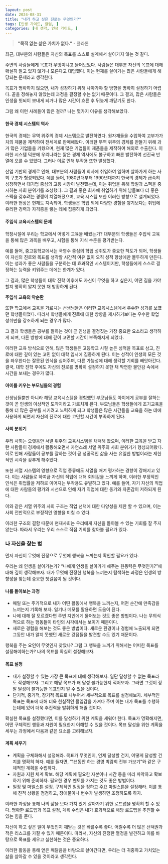 ```yaml
---
layout: post
date: 2024-08-31
title: "내가 하고 싶은 진로는 무엇인가?"
tags: [인생 가이드, 칼럼, ]
categories: [내 생각, 인생 가이드, ]
---
```



> **"목적 없는 삶은 가치가 없다."** - 플라톤


최근, 대부분의 사람들은 자신의 목표를 스스로 설계해서 살아가지 않는 것 같다. 


주변의 사람들에게 목표가 무엇이냐고 물어보았다. 사람들은 대부분 자신의 목표에 대해 확실히 알고 있지 않거나 모른다고 대답했다. 이는 현재를 살아가는 많은 사람들에게 해당되는 문제라고 생각한다.


목표가 명확하지 않으면, 내가 성장하기 위해 나아가야 할 방향을 명확히 설정하기 어렵다. 끝을 정해놓지 않았는데 과정을 결정할 수는 없기 때문이다. 그 결과, 많은 사람들은 인생을 헛되이 보내게 되거나 많은 시간이 흐른 후 뒤늦게 깨닫기도 한다. 


그럼 왜 이런 사례들이 많은 걸까? 나는 몇가지 이유를 생각해보았다.



#### 한국 경제 시스템의 역사


한국의 경제는 무역 위주의 경제 시스템으로 발전하였다. 원자재들을 수입하여 고부가가치의 제품을 제작하여 전세계로 판매해왔다. 이러한 무역 위주의 경제를 만들기 위해 과거 많은 기업들을 키웠으며, 현재 많은 기업들이 제품들을 제작하여 해외로 수출한다. 이러한 시스템 덕분에 우리나라는 짧은 경제 역사에도 불구하고 빠른 발전하여 선진국 반열에 오를 수 있었다. 그러나 이로 인해 부작용 또한 발생했다.


산업 기반의 경제로 인해, 대부분의 사람들이 회사에 취업하여 일하며 살아가게 하는 사회 구조가 형성되었다. 예를 들어, 1980년대부터 1990년대까지 한국의 경제가 급속히 성장하면서 대기업 중심의 고용 시장이 발전했는데, 이는 취업을 위해 학벌과 스펙을 중시하는 사회 분위기를 조성했다. 그 결과 좋은 회사에 취업하기 위해 남들보다 더 좋은 스펙을 갖추려는 경쟁이 치열해졌으며, 교육 시스템 또한 이러한 방향으로 설계되었다. 이러한 현상은 현재도 지속되어, 학생들은 학업 외에 다양한 경험을 쌓기보다는 취업에 유리한 경력과 자격증을 쌓는 데에 집중하게 되었다.



#### 주입식 교육시스템의 문제


학창시절에 우리는 학교에서 어떻게 교육을 배웠는가? 대부분의 학생들은 주입식 교육을 통해 많은 과목을 배우고, 시험을 통해 지식 수준을 평가받는다. 


예를 들어, 중고등학교에서는 국영수 중심의 학업 성취도가 중요한 척도가 되어, 학생들이 자신의 진로와 목표를 생각할 시간적 여유 없이 오직 성적 향상에만 몰두하게 만든다. 이는 성과가 좋은 사람들을 구분하는 데 효과적인 시스템이지만, 학생들에게 스스로 결정하는 능력을 키워주는 데에는 한계가 있다. 


그 결과, 많은 학생들이 대학 진학 이후에도 자신이 무엇을 하고 싶은지, 어떤 길을 가야 할지 명확히 알지 못한 채 방황하게 된다.


**주입식 교육의 악순환**


또한 학교에서 교육을 가르치는 선생님들은 이러한 교육시스템에서 우수한 성과를 보였던 학생들이었다. 따라서 학생들에게 진로에 대한 방향을 제시하기보다는 우수한 학업 성취만을 강조하게 되는 경우가 많다.


그 결과 학생들은 공부를 잘하는 것이 곧 인생을 결정짓는 가장 중요한 요소라고 생각하게 되며, 다른 방향에 대해 깊이 고민할 시간이 부족해지게 되었다.


이러한 교육 방식으로 인해, 많은 학생들은 고등학교 시절 높은 성적을 목표로 삼고, 진로에 대한 깊이 있는 고민 없이 대학 입시에 집중하게 된다. 이는 성적이 인생의 모든 것을 좌우한다는 잘못된 인식을 심어주며, 다른 가능성에 대해 생각할 기회를 빼앗아간다. 결국, 대학 진학 후에도 자신의 진로를 명확히 설정하지 못한 채 막연한 불안감 속에서 시간을 보내는 경우가 많다.



#### 아이를 키우는 부모님들의 경험


선생님들뿐만 아니라 해당 교육시스템을 경험했던 부모님들도 아이에게 공부를 잘하는 것이 곧 인생의 이상적인 도착지라고 가르치게 된다. 부모님들은 학생들에게 조기교육을 통해 더 많은 공부를 시키려고 노력하게 되고 학생들은 많은 시간들을 교육을 하는 데에 사용하게 되면서 자신의 진로에 대한 고민할 시간이 부족하게 된다.



#### 사회 분위기


우리 사회는 오랫동안 서열 위주의 교육시스템을 채택해 왔으며, 이러한 교육을 받고 자란 사람들이 경제에서 활동해오면서 자연스레 서열 위주의 사회 분위기가 형성되어왔다. 이로 인해 사람들이 공부를 잘하는 것이 곧 성공적인 삶을 사는 유일한 방법이라는 제한적인 시각을 갖추게 해주었다.


또한 서열 시스템의 영향으로 직업 종류에도 서열을 매겨 평가하는 경향이 강해지고 있다. 이는 사람들로 하여금 자신의 직업에 대해 회의감을 느끼게 하며, 이러한 부정적인 인식은 취업률을 저하로 이어지는 부작용도 유발하고 있다. 예를 들어, 자기 자신의 직업에 대한 사람들의 평가와 시선으로 인해 자기 직업에 대한 동기와 자존감이 저하되게 된다.


이와 같은 서열 위주의 사회 구조는 직업 선택에 대한 다양성을 제한 할 수 있으며, 이는 사회 전반적으로 부정적인 영향을 미칠 수 있다.


이러한 구조의 결함 때문에 현재사회는 우리에게 자신을 돌아볼 수 있는 기회를 잘 주지 않는다. 따라서 우리는 우리 스스로 직접 기회를 찾아볼 필요가 있다.



### 나 자신을 찾는 법


먼저 자신이 무엇에 진정으로 무엇에 행복을 느끼는지 확인할 필요가 있다.


우리는 왜 인생을 살아가는가? “나에게 인생을 살아가게 해주는 원동력은 무엇인가?”에 대해 깊이 생각해보자. 내가 무엇에 진정한 행복을 느끼는지 탐색하는 과정은 인생의 방향성을 찾는데 중요한 첫걸음이 될 것이다.



#### **나를 돌아보는 과정**

- 매일 또는 주기적으로 내가 어떤 활동에서 행복을 느끼는지, 어떤 순간에 만족감을 느끼는지 기록해 보자. 일기나 메모를 활용하면 도움이 된다.
- 나에 대해 잘 모르겠다면 주변 지인에게 물어보는 것도 좋은 방법이다. 나는 무의식적으로 하는 행동들이 타인의 시각에서는 보이기 때문이다.
- 새로운 경험을 해보는 것도 좋은 방법이다. 새로운 환경이나 경험에 노출되게 되면 그동안 내가 알지 못했던 새로운 강점들을 발견할 수도 있기 때문이다.

행복을 주는 요인이 무엇인지 찾았나? 그럼 그 행복을 느끼기 위해서는 어떠한 목표를 설정해야하는가? 나의 목표를 확실히 설정해보자.



#### **목표 설정**

- 내가 설정할 수 있는 가장 큰 목표에 대해 생각해보자.
일단 달성할 수 없는 목표라도 작성해보자. 그리고 해당 목표가 왜 달성 불가능한지 적어보자.
그러면 그것이 정말 달성이 불가능한 목표인지 알 수 있을 것이다.
- 단기적, 중기적, 장기적 목표로 나누어서 세부적으로 목표를 설정해보자.
세부적인 목표는 목표에 대해 더욱 현실적인 몰입감을 가져다 주며 이는 내가 목표를 수행하는데에 있어 더욱 추진력을 발휘하게 해줄 것이다.

확실한 목표를 설정했다면, 이를 달성하기 위한 계획을 세워야 한다. 목표가 명확해지면, 어떤 구체적인 행동과 자원이 필요한지 이해할 수 있을 것이다. 목표 달성을 위한 계획을 세우는 과정에서 다음과 같은 요소를 고려해보자.



#### 계획 세우기

- 계획을 구체화해서 설정해라.
목표가 무엇인지, 언제 달성할 건지, 어떻게 달성할 건지를 명확히 하자. 예를 들자면, “1년동안 하는 경영 박람회 전부 가보기”와 같은 구체적인 계획을 수립하자.
- 자원과 지원 체계 확보.
해당 계획에 필요한 자본이나 시간 등을 미리 파악하고 확보하기 위해 준비하자. 필요한 경우 멘토를 가지는 것도 좋은 방법이다.
- 일정 및 마일스톤 설정.
구체적인 일정을 정하고 주요 마일스톤을 설정해라. 이를 통해 진척 상황을 점검하고, 장애물이나 변수가 발생하면 조정하도록 하자.

이러한 과정을 통해 나의 삶을 보다 가치 있게 살아가기 위한 로드맵을 명확히 할 수 있다. 명확한 로드맵과 목표 설정, 계획 수립은 내가 효과적으로 해당 로드맵을 추진할 수 있는 힘을 준다.


자신이 하고 싶은 일이 무엇인지 깨닫는 것은 빠를수록 좋다. 어릴수록 더 많은 선택권과 적은 리스크를 가질 수 있기 때문이다. 따라서, 자신의 진정한 열정을 발견하고 이를 바탕으로 목표를 세우고 실천하는 것은 중요하다.


이러한 활동을 통해 얻은 깨달음을 바탕으로 살아간다면, 우리는 더 귀중하고 가치있는 삶을 살아갈 수 있을 것이라고 생각한다.

